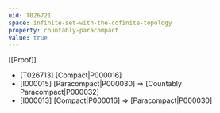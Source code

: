 ```yaml
---
uid: T026721
space: infinite-set-with-the-cofinite-topology
property: countably-paracompact
value: true
---
```

[[Proof]]

* [T026713] [Compact|P000016]
* [I000015] [Paracompact|P000030] => [Countably Paracompact|P000032]
* [I000013] [Compact|P000016] => [Paracompact|P000030]


